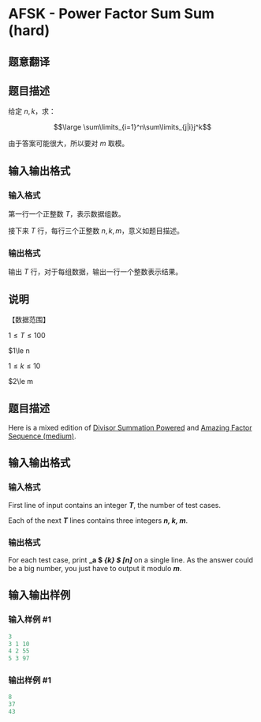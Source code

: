 # AFSK - Power Factor Sum Sum (hard)

## 题意翻译

## 题目描述

给定 $n,k$，求：

$$\large \sum\limits_{i=1}^n\sum\limits_{j|i}j^k$$

由于答案可能很大，所以要对 $m$ 取模。

## 输入输出格式

### 输入格式

第一行一个正整数 $T$，表示数据组数。

接下来 $T$ 行，每行三个正整数 $n,k,m$，意义如题目描述。

### 输出格式

输出 $T$ 行，对于每组数据，输出一行一个整数表示结果。

## 说明

【数据范围】

$1\le T \le 100$

$1\le n 

$1\le k \le 10$

$2\le m 

## 题目描述

 Here is a mixed edition of [Divisor Summation Powered](http://www.spoj.com/problems/IITD4/) and [Amazing Factor Sequence (medium)](http://www.spoj.com/problems/AFS2/).

## 输入输出格式

### 输入格式

First line of input contains an integer **_T_**, the number of test cases.

Each of the next **_T_** lines contains three integers **_n, k, m_**.

### 输出格式

For each test case, print **_a $ _{k} $ \[n\]_** on a single line. As the answer could be a big number, you just have to output it modulo **_m_**.

## 输入输出样例

### 输入样例 #1

```cpp
3
3 1 10
4 2 55
5 3 97
```


### 输出样例 #1

```cpp
8
37
43
```


